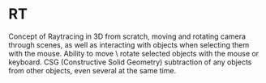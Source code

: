 # RT
Concept of Raytracing in 3D from scratch, moving and rotating camera through scenes, as well as interacting with objects when selecting them with the mouse.
Ability to move \ rotate selected objects with the mouse or keyboard.
CSG (Constructive Solid Geometry) subtraction of any objects from other objects, even several at the same time.
